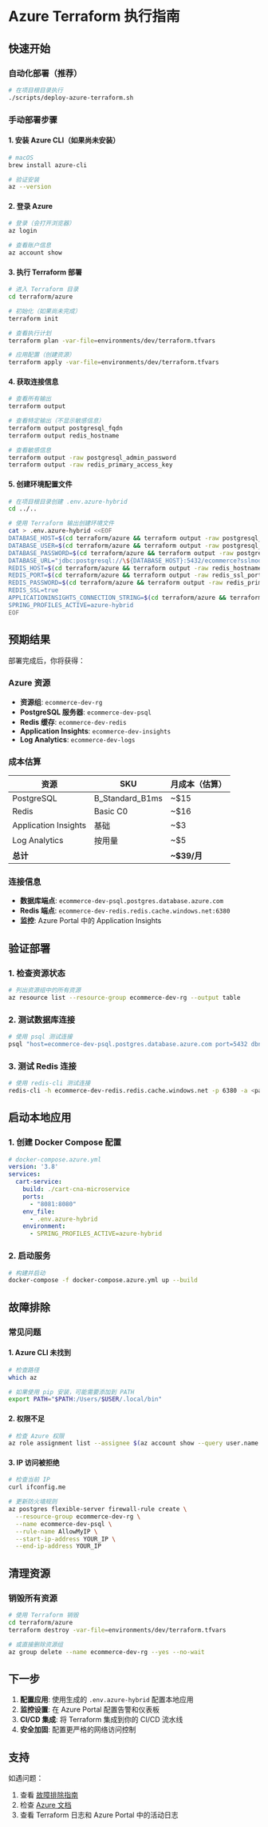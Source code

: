 # Azure Terraform 执行指南

## 快速开始

### 自动化部署（推荐）

```bash
# 在项目根目录执行
./scripts/deploy-azure-terraform.sh
```

### 手动部署步骤

#### 1. 安装 Azure CLI（如果尚未安装）

```bash
# macOS
brew install azure-cli

# 验证安装
az --version
```

#### 2. 登录 Azure

```bash
# 登录（会打开浏览器）
az login

# 查看账户信息
az account show
```

#### 3. 执行 Terraform 部署

```bash
# 进入 Terraform 目录
cd terraform/azure

# 初始化（如果尚未完成）
terraform init

# 查看执行计划
terraform plan -var-file=environments/dev/terraform.tfvars

# 应用配置（创建资源）
terraform apply -var-file=environments/dev/terraform.tfvars
```

#### 4. 获取连接信息

```bash
# 查看所有输出
terraform output

# 查看特定输出（不显示敏感信息）
terraform output postgresql_fqdn
terraform output redis_hostname

# 查看敏感信息
terraform output -raw postgresql_admin_password
terraform output -raw redis_primary_access_key
```

#### 5. 创建环境配置文件

```bash
# 在项目根目录创建 .env.azure-hybrid
cd ../..

# 使用 Terraform 输出创建环境文件
cat > .env.azure-hybrid <<EOF
DATABASE_HOST=$(cd terraform/azure && terraform output -raw postgresql_fqdn)
DATABASE_USER=$(cd terraform/azure && terraform output -raw postgresql_admin_username)
DATABASE_PASSWORD=$(cd terraform/azure && terraform output -raw postgresql_admin_password)
DATABASE_URL="jdbc:postgresql://\${DATABASE_HOST}:5432/ecommerce?sslmode=require"
REDIS_HOST=$(cd terraform/azure && terraform output -raw redis_hostname)
REDIS_PORT=$(cd terraform/azure && terraform output -raw redis_ssl_port)
REDIS_PASSWORD=$(cd terraform/azure && terraform output -raw redis_primary_access_key)
REDIS_SSL=true
APPLICATIONINSIGHTS_CONNECTION_STRING=$(cd terraform/azure && terraform output -raw application_insights_connection_string)
SPRING_PROFILES_ACTIVE=azure-hybrid
EOF
```

## 预期结果

部署完成后，你将获得：

### Azure 资源

- **资源组**: `ecommerce-dev-rg`
- **PostgreSQL 服务器**: `ecommerce-dev-psql`
- **Redis 缓存**: `ecommerce-dev-redis`
- **Application Insights**: `ecommerce-dev-insights`
- **Log Analytics**: `ecommerce-dev-logs`

### 成本估算

| 资源 | SKU | 月成本（估算） |
|-----|-----|-------------|
| PostgreSQL | B_Standard_B1ms | ~$15 |
| Redis | Basic C0 | ~$16 |
| Application Insights | 基础 | ~$3 |
| Log Analytics | 按用量 | ~$5 |
| **总计** | | **~$39/月** |

### 连接信息

- **数据库端点**: `ecommerce-dev-psql.postgres.database.azure.com`
- **Redis 端点**: `ecommerce-dev-redis.redis.cache.windows.net:6380`
- **监控**: Azure Portal 中的 Application Insights

## 验证部署

### 1. 检查资源状态

```bash
# 列出资源组中的所有资源
az resource list --resource-group ecommerce-dev-rg --output table
```

### 2. 测试数据库连接

```bash
# 使用 psql 测试连接
psql "host=ecommerce-dev-psql.postgres.database.azure.com port=5432 dbname=ecommerce user=postgres@ecommerce-dev-psql sslmode=require"
```

### 3. 测试 Redis 连接

```bash
# 使用 redis-cli 测试连接
redis-cli -h ecommerce-dev-redis.redis.cache.windows.net -p 6380 -a <password> --tls ping
```

## 启动本地应用

### 1. 创建 Docker Compose 配置

```yaml
# docker-compose.azure.yml
version: '3.8'
services:
  cart-service:
    build: ./cart-cna-microservice
    ports:
      - "8081:8080"
    env_file:
      - .env.azure-hybrid
    environment:
      - SPRING_PROFILES_ACTIVE=azure-hybrid
```

### 2. 启动服务

```bash
# 构建并启动
docker-compose -f docker-compose.azure.yml up --build
```

## 故障排除

### 常见问题

#### 1. Azure CLI 未找到

```bash
# 检查路径
which az

# 如果使用 pip 安装，可能需要添加到 PATH
export PATH="$PATH:/Users/$USER/.local/bin"
```

#### 2. 权限不足

```bash
# 检查 Azure 权限
az role assignment list --assignee $(az account show --query user.name -o tsv)
```

#### 3. IP 访问被拒绝

```bash
# 检查当前 IP
curl ifconfig.me

# 更新防火墙规则
az postgres flexible-server firewall-rule create \
  --resource-group ecommerce-dev-rg \
  --name ecommerce-dev-psql \
  --rule-name AllowMyIP \
  --start-ip-address YOUR_IP \
  --end-ip-address YOUR_IP
```

## 清理资源

### 销毁所有资源

```bash
# 使用 Terraform 销毁
cd terraform/azure
terraform destroy -var-file=environments/dev/terraform.tfvars

# 或直接删除资源组
az group delete --name ecommerce-dev-rg --yes --no-wait
```

## 下一步

1. **配置应用**: 使用生成的 `.env.azure-hybrid` 配置本地应用
2. **监控设置**: 在 Azure Portal 配置告警和仪表板
3. **CI/CD 集成**: 将 Terraform 集成到你的 CI/CD 流水线
4. **安全加固**: 配置更严格的网络访问控制

## 支持

如遇问题：
1. 查看 [故障排除指南](docs/TROUBLESHOOTING_GUIDE.md)
2. 检查 [Azure 文档](https://docs.microsoft.com/azure/)
3. 查看 Terraform 日志和 Azure Portal 中的活动日志